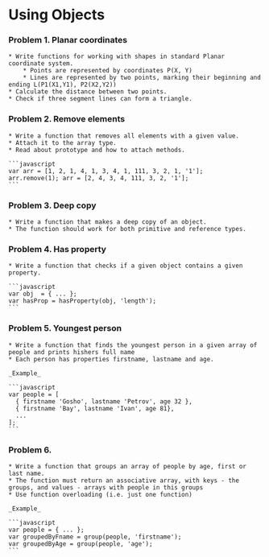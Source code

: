 # Using Objects

### Problem 1. Planar coordinates
	* Write functions for working with shapes in standard Planar coordinate system.
		* Points are represented by coordinates P(X, Y)
		* Lines are represented by two points, marking their beginning and ending L(P1(X1,Y1), P2(X2,Y2))
	* Calculate the distance between two points.
	* Check if three segment lines can form a triangle.

### Problem 2. Remove elements
	* Write a function that removes all elements with a given value.
	* Attach it to the array type.
	* Read about prototype and how to attach methods.

	```javascript
	var arr = [1, 2, 1, 4, 1, 3, 4, 1, 111, 3, 2, 1, '1'];
	arr.remove(1); arr = [2, 4, 3, 4, 111, 3, 2, '1'];
	```

### Problem 3. Deep copy
	* Write a function that makes a deep copy of an object.
	* The function should work for both primitive and reference types.

### Problem 4. Has property
	* Write a function that checks if a given object contains a given property.

	```javascript
	var obj  = { ... };
	var hasProp = hasProperty(obj, 'length');
	```

### Problem 5. Youngest person
	* Write a function that finds the youngest person in a given array of people and prints hishers full name
	* Each person has properties firstname, lastname and age.

	_Example_

	```javascript
	var people = [
	  { firstname 'Gosho', lastname 'Petrov', age 32 },
	  { firstname 'Bay', lastname 'Ivan', age 81},
	  ...
	];
	```

### Problem 6.
	* Write a function that groups an array of people by age, first or last name.
	* The function must return an associative array, with keys - the groups, and values - arrays with people in this groups
	* Use function overloading (i.e. just one function)

	_Example_

	```javascript
	var people = { ... };
	var groupedByFname = group(people, 'firstname');
	var groupedByAge = group(people, 'age');
	```
